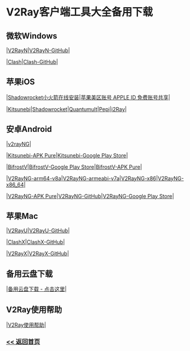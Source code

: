 # V2Ray客户端工具大全备用下载

## 微软Windows

|[V2RayN](https://github.com/V2Sx/V2Ray/raw/master/v2rayN-Core.zip)|[V2RayN-GitHub](https://github.com/2dust/v2rayN/releases)|

|[Clash](https://github.com/Fndroid/clash_for_windows_pkg/releases/download/0.8.1/Clash.for.Windows.Setup.0.8.1.exe)|[Clash-GitHub](https://github.com/Fndroid/clash_for_windows_pkg/releases)|

## 苹果iOS

|[Shadowrocket小火箭在线安装](https://appledi.com/Shadowrocket/)|[苹果美区账号 APPLE ID 免费账号共享](https://appledi.com/)|

|[Kitsunebi](https://itunes.apple.com/us/app/kitsunebi-proxy-utility/id1446584073?mt=8)|[Shadowrocket](https://itunes.apple.com/us/app/shadowrocket/id932747118?mt=8)|[Quantumult](https://itunes.apple.com/us/app/quantumult/id1252015438?mt=8)|[Pepi](https://itunes.apple.com/us/app/pepi/id1283082051?mt=8)|[i2Ray](https://itunes.apple.com/us/app/i2ray/id1445270056?mt=8)|

## 安卓Android

|[v2rayNG](https://github.com/2dust/v2rayNG/releases/download/1.1.15/v2rayNG_1.1.15.apk)|

|[Kitsunebi-APK Pure](https://apkpure.com/kitsunebi/fun.kitsunebi.kitsunebi4android)|[Kitsunebi-Google Play Store](https://play.google.com/store/apps/details?id=fun.kitsunebi.kitsunebi4android&hl=en_US)|

|[BifrostV](https://github.com/V2Sx/V2Ray/raw/master/bifrostv-v0.6.8.apk)|[BifrostV-Google Play Store](https://play.google.com/store/apps/details?id=com.github.dawndiy.bifrostv)|[BifrostV-APK Pure](https://apkpure.com/bifrostv/com.github.dawndiy.bifrostv)|

|[V2RayNG-arm64-v8a](https://github.com/V2Sx/V2Ray/raw/master/app-arm64-v8a-release.apk)|[V2RayNG-armeabi-v7a](https://github.com/V2Sx/V2Ray/raw/master/app-armeabi-v7a-release.apk)|[V2RayNG-x86](https://github.com/V2Sx/V2Ray/raw/master/app-x86-release.apk)|[V2RayNG-x86_64](https://github.com/V2Sx/V2Ray/raw/master/app-x86_64-release.apk)|

|[V2RayNG-APK Pure](https://apkpure.com/v2rayng/com.v2ray.ang)|[V2RayNG-GitHub](https://github.com/2dust/v2rayNG/releases)|[V2RayNG-Google Play Store](https://play.google.com/store/apps/details?id=com.v2ray.ang)|

## 苹果Mac

|[V2RayU](https://github.com/V2Sx/V2Ray/raw/master/V2rayU-1.4.1.dmg)|[V2RayU-GitHub](https://github.com/yanue/V2rayU/releases)|

|[ClashX](https://github.com/V2Sx/V2Ray/raw/master/ClashX.dmg)|[ClashX-GitHub](https://github.com/yichengchen/clashX/releases)|

|[V2RayX](https://github.com/V2Sx/V2Ray/raw/master/V2RayX.app.zip)|[V2RayX-GitHub](https://github.com/Cenmrev/V2RayX/releases)|

## 备用云盘下载

|[备用云盘下载 - 点击这里](https://yun.v2w.org/)|

## V2Ray使用帮助

|[V2Ray使用帮助](https://v2sx.github.io/Help/)|

### [<< 返回首页](https://v2sx.github.io/Help/)


